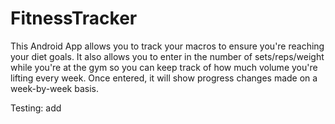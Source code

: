 # FitnessTracker
This Android App allows you to track your macros to ensure you're reaching your diet goals. It also allows you to enter in the number of sets/reps/weight while you're at the gym so you can keep track of how much volume you're lifting every week. Once entered, it will show progress changes made on a week-by-week basis.

Testing: add ` `

